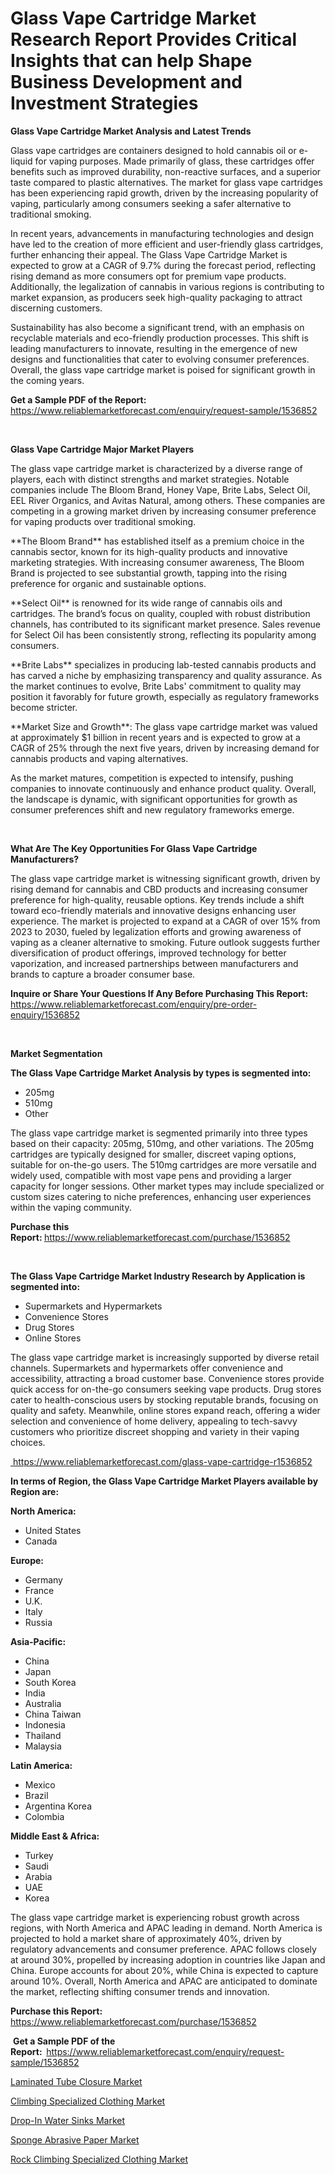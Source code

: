 <p><h1>Glass Vape Cartridge Market Research Report Provides Critical Insights that can help Shape Business Development and Investment Strategies</h1></p><p><strong>Glass Vape Cartridge Market Analysis and Latest Trends</strong></p>
<p><p>Glass vape cartridges are containers designed to hold cannabis oil or e-liquid for vaping purposes. Made primarily of glass, these cartridges offer benefits such as improved durability, non-reactive surfaces, and a superior taste compared to plastic alternatives. The market for glass vape cartridges has been experiencing rapid growth, driven by the increasing popularity of vaping, particularly among consumers seeking a safer alternative to traditional smoking. </p><p>In recent years, advancements in manufacturing technologies and design have led to the creation of more efficient and user-friendly glass cartridges, further enhancing their appeal. The Glass Vape Cartridge Market is expected to grow at a CAGR of 9.7% during the forecast period, reflecting rising demand as more consumers opt for premium vape products. Additionally, the legalization of cannabis in various regions is contributing to market expansion, as producers seek high-quality packaging to attract discerning customers. </p><p>Sustainability has also become a significant trend, with an emphasis on recyclable materials and eco-friendly production processes. This shift is leading manufacturers to innovate, resulting in the emergence of new designs and functionalities that cater to evolving consumer preferences. Overall, the glass vape cartridge market is poised for significant growth in the coming years.</p></p>
<p><strong>Get a Sample PDF of the Report:&nbsp;</strong> <a href="https://www.reliablemarketforecast.com/enquiry/request-sample/1536852?utm_campaign=1097&utm_medium=2&utm_source=Github&utm_content=ia&utm_term=05042025&utm_id=glass-vape-cartridge">https://www.reliablemarketforecast.com/enquiry/request-sample/1536852</a></p>
<p>&nbsp;</p>
<p><strong>Glass Vape Cartridge Major Market Players</strong></p>
<p><p>The glass vape cartridge market is characterized by a diverse range of players, each with distinct strengths and market strategies. Notable companies include The Bloom Brand, Honey Vape, Brite Labs, Select Oil, EEL River Organics, and Avitas Natural, among others. These companies are competing in a growing market driven by increasing consumer preference for vaping products over traditional smoking.</p><p>**The Bloom Brand** has established itself as a premium choice in the cannabis sector, known for its high-quality products and innovative marketing strategies. With increasing consumer awareness, The Bloom Brand is projected to see substantial growth, tapping into the rising preference for organic and sustainable options.</p><p>**Select Oil** is renowned for its wide range of cannabis oils and cartridges. The brand’s focus on quality, coupled with robust distribution channels, has contributed to its significant market presence. Sales revenue for Select Oil has been consistently strong, reflecting its popularity among consumers.</p><p>**Brite Labs** specializes in producing lab-tested cannabis products and has carved a niche by emphasizing transparency and quality assurance. As the market continues to evolve, Brite Labs' commitment to quality may position it favorably for future growth, especially as regulatory frameworks become stricter.</p><p>**Market Size and Growth**: The glass vape cartridge market was valued at approximately $1 billion in recent years and is expected to grow at a CAGR of 25% through the next five years, driven by increasing demand for cannabis products and vaping alternatives. </p><p>As the market matures, competition is expected to intensify, pushing companies to innovate continuously and enhance product quality. Overall, the landscape is dynamic, with significant opportunities for growth as consumer preferences shift and new regulatory frameworks emerge.</p></p>
<p>&nbsp;</p>
<p><strong>What Are The Key Opportunities For Glass Vape Cartridge Manufacturers?</strong></p>
<p><p>The glass vape cartridge market is witnessing significant growth, driven by rising demand for cannabis and CBD products and increasing consumer preference for high-quality, reusable options. Key trends include a shift toward eco-friendly materials and innovative designs enhancing user experience. The market is projected to expand at a CAGR of over 15% from 2023 to 2030, fueled by legalization efforts and growing awareness of vaping as a cleaner alternative to smoking. Future outlook suggests further diversification of product offerings, improved technology for better vaporization, and increased partnerships between manufacturers and brands to capture a broader consumer base.</p></p>
<p><strong>Inquire or Share Your Questions If Any Before Purchasing This Report:</strong> <a href="https://www.reliablemarketforecast.com/enquiry/pre-order-enquiry/1536852?utm_campaign=1097&utm_medium=2&utm_source=Github&utm_content=ia&utm_term=05042025&utm_id=glass-vape-cartridge">https://www.reliablemarketforecast.com/enquiry/pre-order-enquiry/1536852</a></p>
<p>&nbsp;</p>
<p><strong>Market Segmentation</strong></p>
<p><strong>The Glass Vape Cartridge Market Analysis by types is segmented into:</strong></p>
<p><ul><li>205mg</li><li>510mg</li><li>Other</li></ul></p>
<p><p>The glass vape cartridge market is segmented primarily into three types based on their capacity: 205mg, 510mg, and other variations. The 205mg cartridges are typically designed for smaller, discreet vaping options, suitable for on-the-go users. The 510mg cartridges are more versatile and widely used, compatible with most vape pens and providing a larger capacity for longer sessions. Other market types may include specialized or custom sizes catering to niche preferences, enhancing user experiences within the vaping community.</p></p>
<p><strong>Purchase this Report:&nbsp;</strong><a href="https://www.reliablemarketforecast.com/purchase/1536852?utm_campaign=1097&utm_medium=2&utm_source=Github&utm_content=ia&utm_term=05042025&utm_id=glass-vape-cartridge">https://www.reliablemarketforecast.com/purchase/1536852</a></p>
<p>&nbsp;</p>
<p><strong>The Glass Vape Cartridge Market Industry Research by Application is segmented into:</strong></p>
<p><ul><li>Supermarkets and Hypermarkets</li><li>Convenience Stores</li><li>Drug Stores</li><li>Online Stores</li></ul></p>
<p><p>The glass vape cartridge market is increasingly supported by diverse retail channels. Supermarkets and hypermarkets offer convenience and accessibility, attracting a broad customer base. Convenience stores provide quick access for on-the-go consumers seeking vape products. Drug stores cater to health-conscious users by stocking reputable brands, focusing on quality and safety. Meanwhile, online stores expand reach, offering a wider selection and convenience of home delivery, appealing to tech-savvy customers who prioritize discreet shopping and variety in their vaping choices.</p></p>
<p><a href="https://www.reliablemarketforecast.com/glass-vape-cartridge-r1536852?utm_campaign=1097&utm_medium=2&utm_source=Github&utm_content=ia&utm_term=05042025&utm_id=glass-vape-cartridge">&nbsp;https://www.reliablemarketforecast.com/glass-vape-cartridge-r1536852</a></p>
<p><strong>In terms of Region, the Glass Vape Cartridge Market Players available by Region are:</strong></p>
<p>
    <p> <strong> North America: </strong>
        <ul>
            <li>United States</li>
            <li>Canada</li>
        </ul>
        </p> 
    <p> <strong> Europe: </strong>
        <ul>
            <li>Germany</li>
            <li>France</li>
            <li>U.K.</li>
            <li>Italy</li>
            <li>Russia</li>
        </ul>
        </p> 
    <p> <strong> Asia-Pacific: </strong>
        <ul>
            <li>China</li>
            <li>Japan</li>
            <li>South Korea</li>
            <li>India</li>
            <li>Australia</li>
            <li>China Taiwan</li>
            <li>Indonesia</li>
            <li>Thailand</li>
            <li>Malaysia</li>
        </ul>
        </p> 
    <p> <strong> Latin America: </strong>
        <ul>
            <li>Mexico</li>
            <li>Brazil</li>
            <li>Argentina Korea</li>
            <li>Colombia</li>
        </ul>
        </p> 
    <p> <strong> Middle East & Africa: </strong>
        <ul>
            <li>Turkey</li>
            <li>Saudi</li>
            <li>Arabia</li>
            <li>UAE</li>
            <li>Korea</li>
        </ul>
    </p>
    </p>
<p><p>The glass vape cartridge market is experiencing robust growth across regions, with North America and APAC leading in demand. North America is projected to hold a market share of approximately 40%, driven by regulatory advancements and consumer preference. APAC follows closely at around 30%, propelled by increasing adoption in countries like Japan and China. Europe accounts for about 20%, while China is expected to capture around 10%. Overall, North America and APAC are anticipated to dominate the market, reflecting shifting consumer trends and innovation.</p></p>
<p><strong>Purchase this Report: </strong><a href="https://www.reliablemarketforecast.com/purchase/1536852?utm_campaign=1097&utm_medium=2&utm_source=Github&utm_content=ia&utm_term=05042025&utm_id=glass-vape-cartridge">https://www.reliablemarketforecast.com/purchase/1536852</a></p>
<p>&nbsp;<strong>Get a Sample PDF of the Report:&nbsp;&nbsp;</strong><a href="https://www.reliablemarketforecast.com/enquiry/request-sample/1536852?utm_campaign=1097&utm_medium=2&utm_source=Github&utm_content=ia&utm_term=05042025&utm_id=glass-vape-cartridge">https://www.reliablemarketforecast.com/enquiry/request-sample/1536852</a></p>
<p><strong></strong></p>
<p><p><a href="https://github.com/ocambdidarhz/Market-Research-Report-List-1/blob/main/laminated-tube-closure-market.md?utm_campaign=1097&utm_medium=2&utm_source=Github&utm_content=ia&utm_term=05042025&utm_id=glass-vape-cartridge">Laminated Tube Closure Market</a></p><p><a href="https://github.com/oshodikurc/Market-Research-Report-List-1/blob/main/climbing-specialized-clothing-market.md?utm_campaign=1097&utm_medium=2&utm_source=Github&utm_content=ia&utm_term=05042025&utm_id=glass-vape-cartridge">Climbing Specialized Clothing Market</a></p><p><a href="https://github.com/efialiurca/Market-Research-Report-List-1/blob/main/drop-in-water-sinks-market.md?utm_campaign=1097&utm_medium=2&utm_source=Github&utm_content=ia&utm_term=05042025&utm_id=glass-vape-cartridge">Drop-In Water Sinks Market</a></p><p><a href="https://github.com/aslinalirey9/Market-Research-Report-List-1/blob/main/sponge-abrasive-paper-market.md?utm_campaign=1097&utm_medium=2&utm_source=Github&utm_content=ia&utm_term=05042025&utm_id=glass-vape-cartridge">Sponge Abrasive Paper Market</a></p><p><a href="https://github.com/ajegiobitsa/Market-Research-Report-List-1/blob/main/rock-climbing-specialized-clothing-market.md?utm_campaign=1097&utm_medium=2&utm_source=Github&utm_content=ia&utm_term=05042025&utm_id=glass-vape-cartridge">Rock Climbing Specialized Clothing Market</a></p></p>